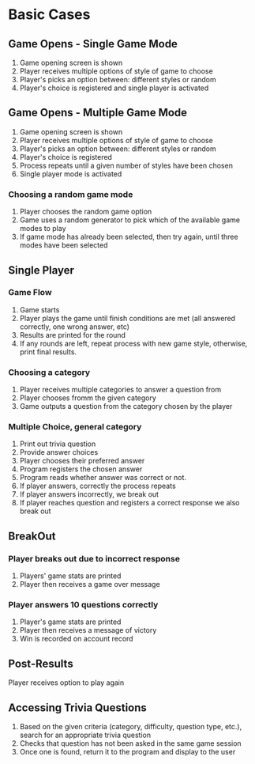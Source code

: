 # Basic Cases

## Game Opens - Single Game Mode
1. Game opening screen is shown
2. Player receives multiple options of style of game to choose
3. Player's picks an option between: different styles or random
4. Player's choice is registered and single player is activated

## Game Opens - Multiple Game Mode
1. Game opening screen is shown
2. Player receives multiple options of style of game to choose
3. Player's picks an option between: different styles or random
4. Player's choice is registered
5. Process repeats until a given number of styles have been chosen
6. Single player mode is activated

### Choosing a random game mode
1. Player chooses the random game option
2. Game uses a random generator to pick which of the available game modes to play
3. If game mode has already been selected, then try again, until three modes have
been selected


## Single Player

### Game Flow
1. Game starts
2. Player plays the game until finish conditions are met (all answered correctly, one wrong answer, etc)
3. Results are printed for the round
4. If any rounds are left, repeat process with new game style, otherwise, print final results.


### Choosing a category
1. Player receives multiple categories to answer a question from
2. Player chooses fromm the given category
3. Game outputs a question from the category chosen by the player

### Multiple Choice, general category
1. Print out trivia question
2. Provide answer choices
3. Player chooses their preferred answer
4. Program registers the chosen answer 
5. Program reads whether answer was correct or not.
6. If player answers, correctly the process repeats
7. If player answers incorrectly, we break out
8. If player reaches question and registers a correct response we also break out
## BreakOut
### Player breaks out due to incorrect response
1. Players' game stats are printed
2. Player then receives a game over message

### Player answers 10 questions correctly
1. Player's game stats are printed 
2. Player then receives a message of victory
3. Win is recorded on account record

## Post-Results
Player receives option to play again

## Accessing Trivia Questions
1. Based on the given criteria (category, difficulty, question type, etc.),
search for an appropriate trivia question
2. Checks that question has not been asked in the same game session
3. Once one is found, return it to the program and display to the user


